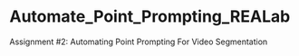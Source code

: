 # Automate_Point_Prompting_REALab
Assignment #2: Automating Point Prompting For Video Segmentation 
